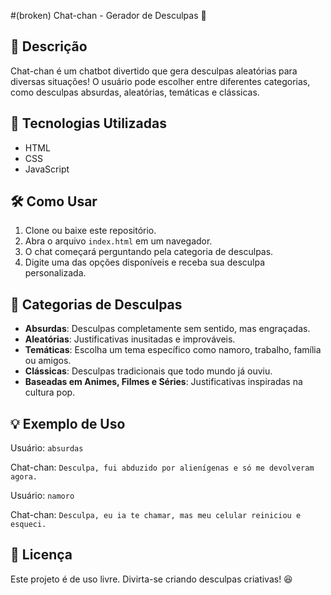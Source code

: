 #(broken) Chat-chan - Gerador de Desculpas 🌸

## 📌 Descrição

Chat-chan é um chatbot divertido que gera desculpas aleatórias para diversas situações! O usuário pode escolher entre diferentes categorias, como desculpas absurdas, aleatórias, temáticas e clássicas.

## 🚀 Tecnologias Utilizadas

- HTML
- CSS 
- JavaScript

## 🛠 Como Usar

1. Clone ou baixe este repositório.
2. Abra o arquivo `index.html` em um navegador.
3. O chat começará perguntando pela categoria de desculpas.
4. Digite uma das opções disponíveis e receba sua desculpa personalizada.

## 📂 Categorias de Desculpas

- **Absurdas**: Desculpas completamente sem sentido, mas engraçadas.
- **Aleatórias**: Justificativas inusitadas e improváveis.
- **Temáticas**: Escolha um tema específico como namoro, trabalho, família ou amigos.
- **Clássicas**: Desculpas tradicionais que todo mundo já ouviu.
- **Baseadas em Animes, Filmes e Séries**: Justificativas inspiradas na cultura pop.

## 💡 Exemplo de Uso

Usuário: `absurdas`

Chat-chan: `Desculpa, fui abduzido por alienígenas e só me devolveram agora.`

Usuário: `namoro`

Chat-chan: `Desculpa, eu ia te chamar, mas meu celular reiniciou e esqueci.`

## 📜 Licença

Este projeto é de uso livre. Divirta-se criando desculpas criativas! 😆

